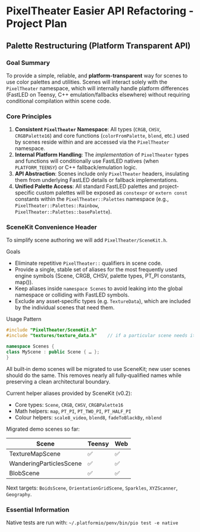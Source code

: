 # PixelTheater Easier API Refactoring - Project Plan

## Palette Restructuring (Platform Transparent API)

### Goal Summary

To provide a simple, reliable, and **platform-transparent** way for scenes to use color palettes and utilities. Scenes will interact solely with the `PixelTheater` namespace, which will internally handle platform differences (FastLED on Teensy, C++ emulation/fallbacks elsewhere) without requiring conditional compilation within scene code.

### Core Principles

1.  **Consistent `PixelTheater` Namespace**: All types (`CRGB`, `CHSV`, `CRGBPalette16`) and core functions (`colorFromPalette`, `blend`, etc.) used by scenes reside within and are accessed via the `PixelTheater` namespace.
2.  **Internal Platform Handling**: The *implementation* of `PixelTheater` types and functions will conditionally use FastLED natives (when `PLATFORM_TEENSY`) or C++ fallback/emulation logic.
3.  **API Abstraction**: Scenes include only `PixelTheater` headers, insulating them from underlying FastLED details or fallback implementations.
4.  **Unified Palette Access**: All standard FastLED palettes and project-specific custom palettes will be exposed as `constexpr` or `extern const` constants within the `PixelTheater::Palettes` namespace (e.g., `PixelTheater::Palettes::Rainbow`, `PixelTheater::Palettes::basePalette`).

### SceneKit Convenience Header

To simplify scene authoring we will add `PixelTheater/SceneKit.h`.

Goals
- Eliminate repetitive `PixelTheater::` qualifiers in scene code.
- Provide a single, stable set of aliases for the most frequently used engine
  symbols (Scene, CRGB, CHSV, palette types, PT_PI constants, map()).
- Keep aliases inside `namespace Scenes` to avoid leaking into the global
  namespace or colliding with FastLED symbols.
- Exclude any asset‑specific types (e.g. `TextureData`), which are included by
  the individual scenes that need them.

Usage Pattern
```cpp
#include "PixelTheater/SceneKit.h"
#include "textures/texture_data.h"    // if a particular scene needs it

namespace Scenes {
class MyScene : public Scene { … };
}
```

All built‑in demo scenes will be migrated to use SceneKit; new user scenes
should do the same.  This removes nearly all fully‑qualified names while
preserving a clean architectural boundary.

Current helper aliases provided by SceneKit (v0.2):

- Core types: `Scene`, `CRGB`, `CHSV`, `CRGBPalette16`
- Math helpers: `map`, `PT_PI`, `PT_TWO_PI`, `PT_HALF_PI`
- Colour helpers: `scale8_video`, `blend8`, `fadeToBlackBy`, `nblend`

Migrated demo scenes so far:

| Scene | Teensy | Web |
|-------|--------|-----|
| TextureMapScene | ✅ | ✅ |
| WanderingParticlesScene | ✅ | ✅ |
| BlobScene | ✅ | ✅ |

Next targets: `BoidsScene`, `OrientationGridScene`, `Sparkles`, `XYZScanner`, `Geography`.

### Essential Information

Native tests are run with: `~/.platformio/penv/bin/pio test -e native`